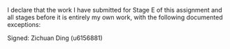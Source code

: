 I declare that the work I have submitted for Stage E of this assignment and all stages before it is entirely my own work, with the following documented exceptions:




Signed: Zichuan Ding (u6156881)